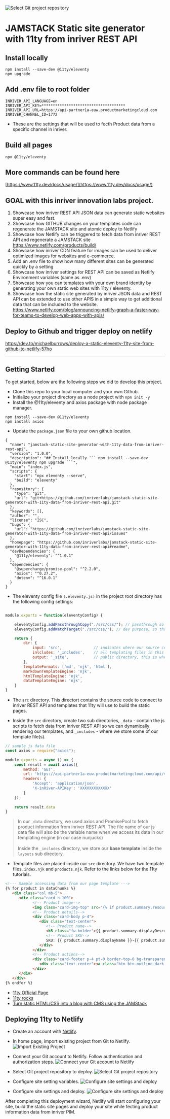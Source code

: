 ![Select Git project repository](img/inriver-jamstack-example.jpg)

# JAMSTACK Static site generator with 11ty from inriver REST API

## Install locally
```
npm install --save-dev @11ty/eleventy
npm upgrade
```

## Add .env file to root folder
```
INRIVER_API_LANGUAGE=en
INRIVER_API_KEY=*************************************
INRIVER_API_URL=https://api-partner1a-euw.productmarketingcloud.com
INRIVER_CHANNEL_ID=1772
```

* These are the settings that will be used to fecth Product data from a specific channel in inriver. 

## Build all pages
```
npx @11ty/eleventy
```

## More commands can be found here
[https://www.11ty.dev/docs/usage/](https://www.11ty.dev/docs/usage/)


## GOAL with this inriver innovation labs project. 

1. Showcase how inriver REST API JSON data can generate static websites super easy and fast. 
2. Showcase how GITHUB changes on your templates code can regenerate the JAMSTACK site and atomic deploy to Netlify
3. Showcase how Netlify can be triggered to fetch data from inriver REST API and regenerate a JAMSTACK site  https://www.netlify.com/products/build/
5. Showcase how inriver CDN feature for images can be used to deliver optimized images for websites and e-commerce.
7. Add an .env file to show how many different sites can be generated quickly by a setting
8. Showcase how inriver settings for REST API can be saved as Netlify Environment variables (same as .env)
9. Showcase how you can templates with your own brand identity by generating your own static web sites with 11ty / eleventy. 
10. Showcase how the static site generated by inriver JSON data and REST API can be extended to use other APIS in a simple way to get additional data that can be included to the website. https://www.netlify.com/blog/announcing-netlify-graph-a-faster-way-for-teams-to-develop-web-apps-with-apis/


## Deploy to Github and trigger deploy on netlify
https://dev.to/michaelburrows/deploy-a-static-eleventy-11ty-site-from-github-to-netlify-57ho

<hr>

## Getting Started

To get started, below are the following steps we did to develop this project.

* Clone this repo to your local computer and your own Github.
* Initialize your project directory as a node project with `npm init -y`
* Install the @11ty/eleventy and axios package with node package manager.
```
npm install --save-dev @11ty/eleventy
npm install axios
```
* Update the `package.json` file to your own github location.
```
{
  "name": "jamstack-static-site-generator-with-11ty-data-from-inriver-rest-api",
  "version": "1.0.0",
  "description": "## Install locally ``` npm install --save-dev @11ty/eleventy npm upgrade ```",
  "main": "index.js",
  "scripts": {
    "start": "npx eleventy --serve",
    "build": "eleventy"
  },
  "repository": {
    "type": "git",
    "url": "git+https://github.com/inriverlabs/jamstack-static-site-generator-with-11ty-data-from-inriver-rest-api.git"
  },
  "keywords": [],
  "author": "",
  "license": "ISC",
  "bugs": {
    "url": "https://github.com/inriverlabs/jamstack-static-site-generator-with-11ty-data-from-inriver-rest-api/issues"
  },
  "homepage": "https://github.com/inriverlabs/jamstack-static-site-generator-with-11ty-data-from-inriver-rest-api#readme",
  "devDependencies": {
    "@11ty/eleventy": "^1.0.1"
  },
  "dependencies": {
    "@supercharge/promise-pool": "^2.2.0",
    "axios": "^0.27.2",
    "dotenv": "^16.0.1"
  }
}
```
* The eleventy config file `(.eleventy.js)` in the project root directory has the following config settings:
```js

module.exports = function(eleventyConfig) {

    eleventyConfig.addPassthroughCopy("./src/css/"); // passthrough so 11ty can include the css file in build time
    eleventyConfig.addWatchTarget("./src/css/"); // dev purpose, so that when we do changes to the file, it will trigger page reload

    return {
        dir: {
            input: 'src',              // indicates where our source code and files are located
            inlcludes: '_includes',    // all templating files in this dir will be included by 11ty (default include directory)
            output: '_site',           // public directory, this is where the static pages will be generated and stored (default public directory)
        },
        templateFormats: ['md', 'njk', 'html'],
        markdownTemplateEngine: 'njk',
        htmlTemplateEngine: 'njk',
        dataTemplateEngine: 'njk',
    }
}

```
* The `src` directory. This directort contains the source code to connect to inriver REST API and templates that 11ty will use to build the static pages.

* Inside the `src` directory, create two sub directories, `_data` - contain the js scripts to fetch data from inriver REST API so we can dynamically rendering our templates, and `_includes` - where we store some of our template file(s). 

```js
// sample js data file
const axios = require("axios");

module.exports = async () => {
    const result = await axios({
        method: 'GET',
        url: 'https://api-partner1a-euw.productmarketingcloud.com/api/v1.0.0/channels',
        headers: {
            'Accept': 'application/json',
            'X-inRiver-APIKey': 'XXXXXXXXXXXXX'
        }
    });
    
    return result.data
}
```
> In our `_data` directory, we used axios and PromisePool to fetch product information from inriver REST API. The file name of our js data file will also be the variable name when we access its data in our templating engine (in our case nunjucks)<br><br>
Inside the `_includes` directory, we store our **base template** inside the `layouts` sub directory.

* Template files are placed inside our `src` directory. We have two template files, `index.njk` and `products.njk`. Refer to the links below for the 11ty tutorials.
```html
<!--- Sample accessing data from our page template --->
{% for product in dataChunks %}
   <div class="col mb-5">
      <div class="card h-100">
            <!-- Product image-->
            <img class="card-img-top" src="{% if product.summary.resourceUrl %} {{ product.summary.resourceUrl }} {% else %} https://upload.wikimedia.org/wikipedia/commons/6/65/No-Image-Placeholder.svg {% endif %}" alt="..." />
            <!-- Product details-->
            <div class="card-body p-4">
               <div class="text-center">
                  <!-- Product name-->
                  <h5 class="fw-bolder">{{ product.summary.displayDescription }}</h5>
                  <!-- Product SKU-->
                  SKU: {{ product.summary.displayName }}-{{ product.summary.id }}
               </div>
            </div>
            <!-- Product actions-->
            <div class="card-footer p-4 pt-0 border-top-0 bg-transparent">
               <div class="text-center"><a class="btn btn-outline-dark mt-auto" href="/product/{{ product.summary.displayName }}/index.html">View Product</a></div>
            </div>
      </div>
   </div>
{% endfor %}
```
- [11ty Official Page](https://www.11ty.dev/)
- [11ty rocks](https://11ty.rocks/)
- [Turn static HTML/CSS into a blog with CMS using the JAMStack](https://www.youtube.com/watch?v=4wD00RT6d-g&list=PLNwlBMq98qvvC2asTNxTDBXVrECDnCnQL&index=45&t=3977s&ab_channel=KevinPowell)

## Deploying 11ty to Netlify

- Create an account with [Netlify](https://www.netlify.com/).
- In home page, import existing project from Git to Netlify.
![Import Existing Project](img/netlify-import-exisiting-proj.png)
- Connect your Git account to Netlify. Follow authentication and authorization steps.
![Connect your Git account to Netlify](img/netlify-connect-to-git.PNG)
- Select Git project repository to deploy.
![Select Git project repository](img/netlify-pick-repo.PNG)
- Configure site setting variables.
![Configure site settings and deploy](img/netlify-environment-settings.jpg)

- Configure site settings and deploy.
![Configure site settings and deploy](img/netlify-site-settings-deploy.PNG)





After completing this deployment wizard, Netlify will start configuring your site, build the static site pages and deploy your site while fecting product information data from inriver PIM.